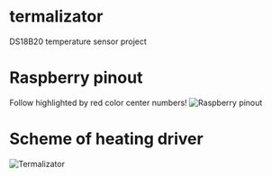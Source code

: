 # termalizator
DS18B20 temperature sensor project

# Raspberry pinout
Follow highlighted by red color center numbers!
<img src="./frontend/src/raspberry_pinout.png" alt="Raspberry pinout">

# Scheme of heating driver
<img src="./frontend/src/termalizator.svg" alt="Termalizator">


